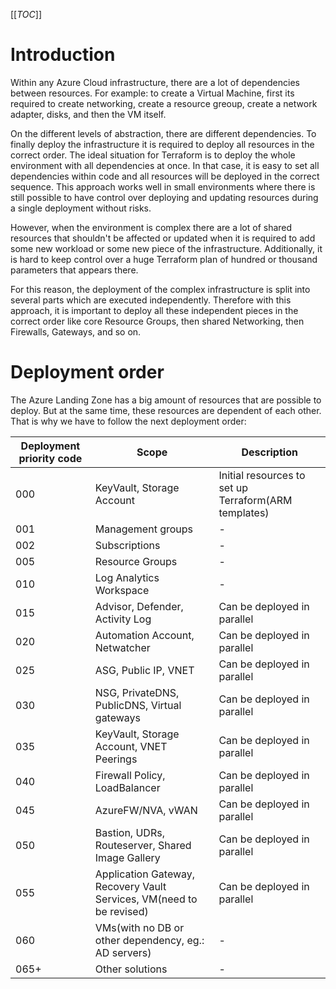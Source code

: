 [[_TOC_]]

# Introduction

Within any Azure Cloud infrastructure, there are a lot of dependencies between resources.
For example: to create a Virtual Machine, first its required to create networking, create a resource greoup, create a network adapter, disks, and then the VM itself.

On the different levels of abstraction, there are different dependencies. To finally deploy the infrastructure it is required to deploy all resources in the correct order.
The ideal situation for Terraform is to deploy the whole environment with all dependencies at once. In that case, it is easy to set all dependencies within code and all resources will be deployed in the correct sequence.
This approach works well in small environments where there is still possible to have control over deploying and updating resources during a single deployment without risks.

However, when the environment is complex there are a lot of shared resources that shouldn't be affected or updated when it is required to add some new workload or some new piece of the infrastructure.
Additionally, it is hard to keep control over a huge Terraform plan of hundred or thousand parameters that appears there.

For this reason, the deployment of the complex infrastructure is split into several parts which are executed independently.
Therefore with this approach, it is important to deploy all these independent pieces in the correct order like core Resource Groups, then shared Networking, then Firewalls, Gateways, and so on.

# Deployment order

The Azure Landing Zone has a big amount of resources that are possible to deploy. But at the same time, these resources are dependent of each other. That is why we have to follow the next deployment order:

| Deployment priority code | Scope | Description |
|--|--|--|
| 000 | KeyVault, Storage Account | Initial resources to set up Terraform(ARM templates) |
| 001 | Management groups | - |
| 002 | Subscriptions | - |
| 005 | Resource Groups | - |
| 010 | Log Analytics Workspace | - |
| 015 | Advisor, Defender, Activity Log | Can be deployed in parallel |
| 020 | Automation Account, Netwatcher | Can be deployed in parallel |
| 025 | ASG, Public IP, VNET | Can be deployed in parallel |
| 030 | NSG, PrivateDNS, PublicDNS, Virtual gateways | Can be deployed in parallel |
| 035 | KeyVault, Storage Account, VNET Peerings | Can be deployed in parallel |
| 040 | Firewall Policy, LoadBalancer | Can be deployed in parallel |
| 045 | AzureFW/NVA, vWAN | Can be deployed in parallel |
| 050 | Bastion, UDRs, Routeserver, Shared Image Gallery | Can be deployed in parallel |
| 055 | Application Gateway, Recovery Vault Services, VM(need to be revised) | Can be deployed in parallel |
| 060 | VMs(with no DB or other dependency, eg.: AD servers) | - |
| 065+ | Other solutions | - |
